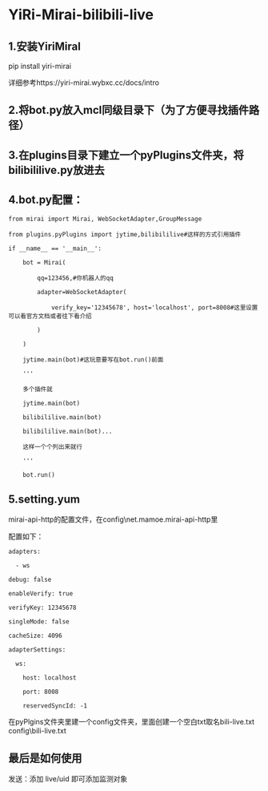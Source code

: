 # YiRi-Mirai-bilibili-live
## 1.安装YiriMiral

pip install yiri-mirai

详细参考https://yiri-mirai.wybxc.cc/docs/intro

## 2.将bot.py放入mcl同级目录下（为了方便寻找插件路径）

## 3.在plugins目录下建立一个pyPlugins文件夹，将bilibililive.py放进去

## 4.bot.py配置：

```  
from mirai import Mirai, WebSocketAdapter,GroupMessage

from plugins.pyPlugins import jytime,bilibililive#这样的方式引用插件

if __name__ == '__main__':

    bot = Mirai(
    
        qq=123456,#你机器人的qq 
        
        adapter=WebSocketAdapter(
        
            verify_key='12345678', host='localhost', port=8008#这里设置可以看官方文档或者往下看介绍
            
        )
        
    )
    
    jytime.main(bot)#这玩意要写在bot.run()前面
    
    '''
    
    多个插件就
    
    jytime.main(bot)
    
    bilibililive.main(bot)
    
    bilibililive.main(bot)...
    
    这样一个个列出来就行
    
    '''
    
    bot.run()
```  
    
## 5.setting.yum

mirai-api-http的配置文件，在config\net.mamoe.mirai-api-http里

配置如下：

```  
adapters:

  - ws
  
debug: false

enableVerify: true

verifyKey: 12345678

singleMode: false

cacheSize: 4096

adapterSettings:

  ws:
  
    host: localhost
    
    port: 8008
    
    reservedSyncId: -1
```  
在pyPlgins文件夹里建一个config文件夹，里面创建一个空白txt取名bili-live.txt
config\\bili-live.txt
    
## 最后是如何使用
发送：添加 live/uid
即可添加监测对象
